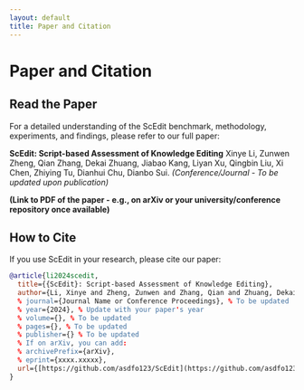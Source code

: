 ```yaml
---
layout: default
title: Paper and Citation
---
```


# Paper and Citation

## Read the Paper

For a detailed understanding of the ScEdit benchmark, methodology, experiments, and findings, please refer to our full paper:

**ScEdit: Script-based Assessment of Knowledge Editing**
Xinye Li, Zunwen Zheng, Qian Zhang, Dekai Zhuang, Jiabao Kang, Liyan Xu, Qingbin Liu, Xi Chen, Zhiying Tu, Dianhui Chu, Dianbo Sui.
*(Conference/Journal - To be updated upon publication)*

**(Link to PDF of the paper - e.g., on arXiv or your university/conference repository once available)**
## How to Cite

If you use ScEdit in your research, please cite our paper:

```bibtex
@article{li2024scedit,
  title={{ScEdit}: Script-based Assessment of Knowledge Editing},
  author={Li, Xinye and Zheng, Zunwen and Zhang, Qian and Zhuang, Dekai and Kang, Jiabao and Xu, Liyan and Liu, Qingbin and Chen, Xi and Tu, Zhiying and Chu, Dianhui and Sui, Dianbo},
  % journal={Journal Name or Conference Proceedings}, % To be updated
  % year={2024}, % Update with your paper's year
  % volume={}, % To be updated
  % pages={}, % To be updated
  % publisher={} % To be updated
  % If on arXiv, you can add:
  % archivePrefix={arXiv},
  % eprint={xxxx.xxxxx},
  url={[https://github.com/asdfo123/ScEdit](https://github.com/asdfo123/ScEdit)} % Temporary, replace with paper URL when available
}